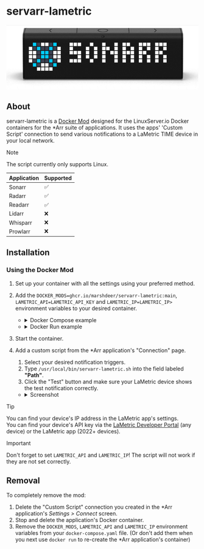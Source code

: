 # servarr-lametric

<div align=center>
<img src='.assets/demo.gif'>
</div>

## About

servarr-lametric is a [Docker Mod](https://github.com/linuxserver/docker-mods) designed for the LinuxServer.io Docker containers for the *Arr suite of applications. It uses the apps' 'Custom Script' connection to send various notifications to a LaMetric TIME device in your local network.

> [!NOTE]
> The script currently only supports Linux.

Application | Supported
----------- | ---------
Sonarr      |     ✅
Radarr      |     ✅
Readarr     |     ✅
Lidarr      |     ❌
Whisparr    |     ❌
Prowlarr    |     ❌

## Installation

### Using the Docker Mod

1. Set up your container with all the settings using your preferred method.
  
2. Add the `DOCKER_MODS=ghcr.io/marshdeer/servarr-lametric:main`, `LAMETRIC_API=LAMETRIC_API_KEY` and `LAMETRIC_IP=LAMETRIC_IP>` environment variables to your desired container.
   
    - <details>
      <summary>Docker Compose example</summary>

       ```yaml
      services:
        radarr:
          image: lscr.io/linuxserver/radarr
          container_name: radarr
          environment:
            - PUID=1000
            - PGID=1000
            - TZ=Antarctica/South_Pole
            - DOCKER_MODS=ghcr.io/marshdeer/servarr-lametric:main
            - LAMETRIC_API=LAMETRIC_API_KEY
            - LAMETRIC_IP=LAMETRIC_IP
          volumes:
            - /path/to/data:/config
            - /path/to/movies:/movies
            - /path/to/downloadclient-downloads:/downloads
          ports:
            - 7878:7878
          restart: unless-stopped
       ```  

      </details>

    - <details>
      <summary>Docker Run example</summary>

       ```
       docker run -d \
         --name=radarr \
         -e PUID=1000 \
         -e PGID=1000 \
         -e TZ=Antarctica/South_Pole \
         -e DOCKER_MODS=ghcr.io/marshdeer/servarr-lametric:main \
         -e LAMETRIC_API=LAMETRIC_API_KEY \
         -e LAMETRIC_IP=LAMETRIC_IP \
         -p 7878:7878 \
         -v /path/to/data:/config \
         -v /path/to/movies:/movies \
         -v /path-to-downloadclient-downloads:/downloads \
         --restart unless-stopped \
         lscr.io/linuxserver/radarr
       ```  

      </details>

3. Start the container.

4. Add a custom script from the *Arr application's "Connection" page.
   1. Select your desired notification triggers.  
   2. Type `/usr/local/bin/servarr-lametric.sh` into the field labeled **"Path"**.
   3. Click the "Test" button and make sure your LaMetric device shows the test notification correctly.
    
   - <details>
     <summary> Screenshot </summary>
    
     ![Screenshot of *Arr app's Custom Script settings showing the above instructions](.assets/connectionsettings.png)
   
     </details>

> [!TIP]
> You can find your device's IP address in the LaMetric app's settings.  
> You can find your device's API key via the [LaMetric Developer Portal](https://developer.lametric.com/user/devices) (any device) or the LaMetric app (2022+ devices).

> [!IMPORTANT]
> Don't forget to set `LAMETRIC_API` and `LAMETRIC_IP`! The script will not work if they are not set correctly.

## Removal

To completely remove the mod:

1. Delete the "Custom Script" connection you created in the *Arr application's _Settings > Connect_ screen.
2. Stop and delete the application's Docker container.
3. Remove the `DOCKER_MODS`, `LAMETRIC_API` and `LAMETRIC_IP` environment variables from your `docker-compose.yaml` file. (Or don't add them when you next use `docker run` to re-create the *Arr application's container)
